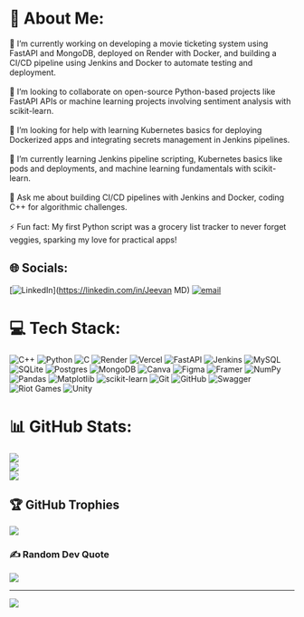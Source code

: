 # 💫 About Me:
🔭 I’m currently working on developing a movie ticketing system using FastAPI and MongoDB, deployed on Render with Docker, and building a CI/CD pipeline using Jenkins and Docker to automate testing and deployment.<br><br>👯 I’m looking to collaborate on open-source Python-based projects like FastAPI APIs or machine learning projects involving sentiment analysis with scikit-learn.<br><br>🤝 I’m looking for help with learning Kubernetes basics for deploying Dockerized apps and integrating secrets management in Jenkins pipelines.<br><br>🌱 I’m currently learning Jenkins pipeline scripting, Kubernetes basics like pods and deployments, and machine learning fundamentals with scikit-learn.<br><br>💬 Ask me about building CI/CD pipelines with Jenkins and Docker, coding C++ for algorithmic challenges.<br><br>⚡ Fun fact: My first Python script was a grocery list tracker to never forget veggies, sparking my love for practical apps!


## 🌐 Socials:
[![LinkedIn](https://img.shields.io/badge/LinkedIn-%230077B5.svg?logo=linkedin&logoColor=white)](https://linkedin.com/in/Jeevan MD) [![email](https://img.shields.io/badge/Email-D14836?logo=gmail&logoColor=white)](mailto:jeevanmdwork@gmail.com) 

# 💻 Tech Stack:
![C++](https://img.shields.io/badge/c++-%2300599C.svg?style=flat&logo=c%2B%2B&logoColor=white) ![Python](https://img.shields.io/badge/python-3670A0?style=flat&logo=python&logoColor=ffdd54) ![C](https://img.shields.io/badge/c-%2300599C.svg?style=flat&logo=c&logoColor=white) ![Render](https://img.shields.io/badge/Render-%46E3B7.svg?style=flat&logo=render&logoColor=white) ![Vercel](https://img.shields.io/badge/vercel-%23000000.svg?style=flat&logo=vercel&logoColor=white) ![FastAPI](https://img.shields.io/badge/FastAPI-005571?style=flat&logo=fastapi) ![Jenkins](https://img.shields.io/badge/jenkins-%232C5263.svg?style=flat&logo=jenkins&logoColor=white) ![MySQL](https://img.shields.io/badge/mysql-4479A1.svg?style=flat&logo=mysql&logoColor=white) ![SQLite](https://img.shields.io/badge/sqlite-%2307405e.svg?style=flat&logo=sqlite&logoColor=white) ![Postgres](https://img.shields.io/badge/postgres-%23316192.svg?style=flat&logo=postgresql&logoColor=white) ![MongoDB](https://img.shields.io/badge/MongoDB-%234ea94b.svg?style=flat&logo=mongodb&logoColor=white) ![Canva](https://img.shields.io/badge/Canva-%2300C4CC.svg?style=flat&logo=Canva&logoColor=white) ![Figma](https://img.shields.io/badge/figma-%23F24E1E.svg?style=flat&logo=figma&logoColor=white) ![Framer](https://img.shields.io/badge/Framer-black?style=flat&logo=framer&logoColor=blue) ![NumPy](https://img.shields.io/badge/numpy-%23013243.svg?style=flat&logo=numpy&logoColor=white) ![Pandas](https://img.shields.io/badge/pandas-%23150458.svg?style=flat&logo=pandas&logoColor=white) ![Matplotlib](https://img.shields.io/badge/Matplotlib-%23ffffff.svg?style=flat&logo=Matplotlib&logoColor=black) ![scikit-learn](https://img.shields.io/badge/scikit--learn-%23F7931E.svg?style=flat&logo=scikit-learn&logoColor=white) ![Git](https://img.shields.io/badge/git-%23F05033.svg?style=flat&logo=git&logoColor=white) ![GitHub](https://img.shields.io/badge/github-%23121011.svg?style=flat&logo=github&logoColor=white) ![Swagger](https://img.shields.io/badge/-Swagger-%23Clojure?style=flat&logo=swagger&logoColor=white) ![Riot Games](https://img.shields.io/badge/riotgames-D32936.svg?style=flat&logo=riotgames&logoColor=white) ![Unity](https://img.shields.io/badge/unity-%23000000.svg?style=flat&logo=unity&logoColor=white)
# 📊 GitHub Stats:
![](https://github-readme-stats.vercel.app/api?username=jeevano7&theme=dracula&hide_border=false&include_all_commits=true&count_private=true)<br/>
![](https://nirzak-streak-stats.vercel.app/?user=jeevano7&theme=dracula&hide_border=false)<br/>
![](https://github-readme-stats.vercel.app/api/top-langs/?username=jeevano7&theme=dracula&hide_border=false&include_all_commits=true&count_private=true&layout=compact)

## 🏆 GitHub Trophies
![](https://github-profile-trophy.vercel.app/?username=jeevano7&theme=radical&no-frame=false&no-bg=true&margin-w=4)

### ✍️ Random Dev Quote
![](https://quotes-github-readme.vercel.app/api?type=horizontal&theme=radical)

---
[![](https://visitcount.itsvg.in/api?id=jeevano7&icon=0&color=0)](https://visitcount.itsvg.in)

<!-- Proudly created with GPRM ( https://gprm.itsvg.in ) -->
